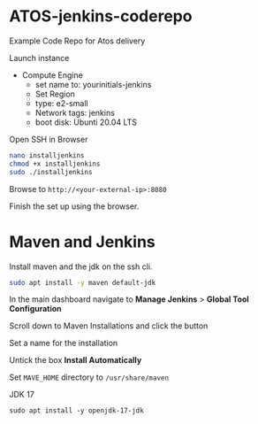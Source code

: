 # ATOS-jenkins-coderepo
Example Code Repo for Atos delivery

Launch instance
- Compute Engine
  - set name to: yourinitials-jenkins
  - Set Region
  - type: e2-small
  - Network tags: jenkins
  - boot disk: Ubunti 20.04 LTS

Open SSH in Browser

```bash
nano installjenkins
chmod +x installjenkins
sudo ./installjenkins
```


Browse to `http://<your-external-ip>:8080`

Finish the set up using the browser.

# Maven and Jenkins

Install maven and the jdk on the ssh cli.

```bash
sudo apt install -y maven default-jdk
```

In the main dashboard navigate to **Manage Jenkins** > **Global Tool Configuration**

Scroll down to Maven Installations and click the button

Set a name for the installation

Untick the box **Install Automatically**

Set `MAVE_HOME` directory to `/usr/share/maven`

JDK 17

`sudo apt install -y openjdk-17-jdk`
